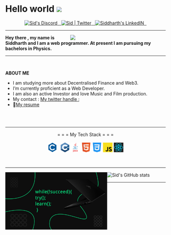 

<h1>Hello world <img src="https://media.giphy.com/media/o4JQKVa6jHuCxlp2yU/giphy.gif" width="57px"></h1>

<p align="center">
<a href="https://discord.gg/4QEKhWr">
  <img alt="Sid's Discord" width="30px" src="https://raw.githubusercontent.com/peterthehan/peterthehan/master/assets/discord.svg" />
  &nbsp;
</a>
<a href="https://twitter.com/Sid_1_">
  <img alt="Sid | Twitter" width="30px" src="https://raw.githubusercontent.com/peterthehan/peterthehan/master/assets/twitter.svg" />
  &nbsp;
</a>
<a href="https://linkedin.com/in/siddharth-shukla-63b29b1b5">
  <img alt="Siddharth's LinkedIN" width="30px" src="https://raw.githubusercontent.com/peterthehan/peterthehan/master/assets/linkedin.svg" />
  &nbsp;
</a>
</p>

---

<img align=right src="https://data.whicdn.com/images/295908267/original.gif" width="300">

**Hey there , my name is Siddharth and I am a web programmer. At present I am pursuing my bachelors in Physics.**

<!-- ![This is Wallpaper](https://cdnb.artstation.com/p/assets/images/images/014/281/887/original/brandon-ellis-cyber.gif?1543324220) -->


---

<br>


**ABOUT ME**

- I am studying more about Decentralised Finance and Web3.
- I’m currently proficient as a  Web Developer.
- I am also an active Investor and love Music and Film production.
- My contact : [My twitter handle ](https://twitter.com/Sid_1_);
- 📝[My resume](https://drive.google.com/file/d/1qphGnoEWL4nyXjfNtHiXFgcYt3fkMEcO/view?usp=sharing)

<br><br>

---
<p align="center">
= = = My Tech Stack = = =  <br><br>
<code><img height="30" src="png icons/c only.png"> </code>
<code><img height="30" src="png icons/c++.png"></code>
<code><img height="30" src="png icons/java.png"></code>
<code><img height="30" src="png icons/html.png"></code>
<code><img height="30" src="png icons/css.png"></code>
<code><img height="30" src="png icons/javascript.png"></code>
<code><img height="30" src="png icons/react.png"></code>
</p>

<br>

---


<img align="left" width="320px" src="poster.png">

![Sid's GitHub stats](https://github-readme-stats.vercel.app/api?username=imasid&show_icons=true&theme=dark&count_private=true)

---




